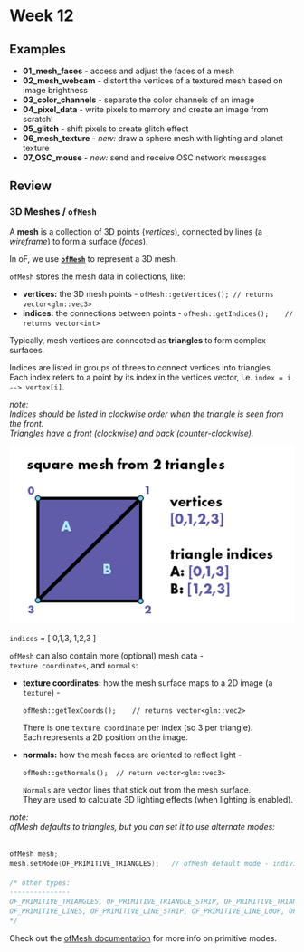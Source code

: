 # Week 12

## Examples

  - **01_mesh_faces** - access and adjust the faces of a mesh
  - **02_mesh_webcam** - distort the vertices of a textured mesh based on image brightness
  - **03_color_channels** - separate the color channels of an image
  - **04_pixel_data** - write pixels to memory and create an image from scratch!
  - **05_glitch** - shift pixels to create glitch effect
  - **06_mesh_texture** - _new:_ draw a sphere mesh with lighting and planet texture
  - **07_OSC_mouse** - _new:_ send and receive OSC network messages

## Review

### 3D Meshes / `ofMesh`

A **mesh** is a collection of 3D points (_vertices_), connected by lines (a _wireframe_) to form a surface (_faces_).  

In oF, we use **[`ofMesh`](https://openframeworks.cc/documentation/3d/ofMesh)** to represent a 3D mesh. 

`ofMesh` stores the mesh data in collections, like:

  - **vertices:** the 3D mesh points - `ofMesh::getVertices(); // returns vector<glm::vec3>`
  - **indices:** the connections between points - `ofMesh::getIndices();	// returns vector<int>`

Typically, mesh vertices are connected as **triangles** to form complex surfaces.

Indices are listed in groups of threes to connect vertices into triangles.  
Each index refers to a point by its index in the vertices vector, i.e. `index = i --> vertex[i]`.  

_note:  
Indices should be listed in clockwise order when the triangle is seen from the front.  
Triangles have a front (clockwise) and back (counter-clockwise)._

![mesh example image](square_mesh_triangles.jpg)

`indices` = [ 0,1,3, 1,2,3 ]

`ofMesh` can also contain more (optional) mesh data -  
`texture coordinates`, and `normals`:  

  - **texture coordinates:** how the mesh surface maps to a 2D image (a `texture`) -  

	`ofMesh::getTexCoords();	// returns vector<glm::vec2>`
	
	There is one `texture coordinate` per index (so 3 per triangle).  
	Each represents a 2D position on the image.

  - **normals:** how the mesh faces are oriented to reflect light -  
  
  	`ofMesh::getNormals();	// return vector<glm::vec3>` 

	`Normals` are vector lines that stick out from the mesh surface.  
	They are used to calculate 3D lighting effects (when lighting is enabled).


_note:  
ofMesh defaults to triangles, but you can set it to use alternate modes:_

```c++

ofMesh mesh;
mesh.setMode(OF_PRIMITIVE_TRIANGLES);	// ofMesh default mode - individual triangles

/* other types:
---------------
OF_PRIMITIVE_TRIANGLES, OF_PRIMITIVE_TRIANGLE_STRIP, OF_PRIMITIVE_TRIANGLE_FAN, 
OF_PRIMITIVE_LINES, OF_PRIMITIVE_LINE_STRIP, OF_PRIMITIVE_LINE_LOOP, OF_PRIMITIVE_POINTS
*/
```
Check out the [ofMesh documentation](https://openframeworks.cc/documentation/3d/ofMesh/#show_setMode) for more info on primitive modes.








